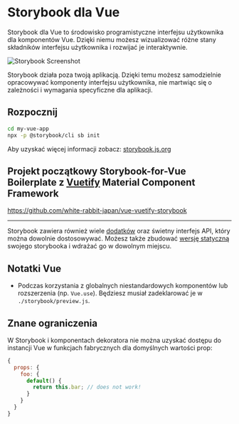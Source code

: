 # Storybook dla Vue

Storybook dla Vue to środowisko programistyczne interfejsu użytkownika dla komponentów Vue.
Dzięki niemu możesz wizualizować różne stany składników interfejsu użytkownika i rozwijać je interaktywnie.

![Storybook Screenshot](https://github.com/storybookjs/storybook/blob/master/media/storybook-intro.gif)

Storybook działa poza twoją aplikacją.
Dzięki temu możesz samodzielnie opracowywać komponenty interfejsu użytkownika, nie martwiąc się o zależności i wymagania specyficzne dla aplikacji.

## Rozpocznij

```sh
cd my-vue-app
npx -p @storybook/cli sb init
```

Aby uzyskać więcej informacji zobacz: [storybook.js.org](https://storybook.js.org)

## Projekt początkowy Storybook-for-Vue Boilerplate z [Vuetify](https://github.com/vuetifyjs/vuetify) Material Component Framework

<https://github.com/white-rabbit-japan/vue-vuetify-storybook>

---

Storybook zawiera również wiele [dodatków](https://storybook.js.org/addons/introduction) oraz świetny interfejs API, który można dowolnie dostosowywać.
Możesz także zbudować [wersję statyczną](https://storybook.js.org/basics/exporting-storybook) swojego storybooka i wdrażać go w dowolnym miejscu.

## Notatki Vue

- Podczas korzystania z globalnych niestandardowych komponentów lub rozszerzenia (np. `Vue.use`). Będziesz musiał zadeklarować je w `./storybook/preview.js`.

## Znane ograniczenia

W Storybook i komponentach dekoratora nie można uzyskać dostępu do instancji Vue w funkcjach fabrycznych dla domyślnych wartości prop:

```js
{
  props: {
    foo: {
      default() {
        return this.bar; // does not work!
      }
    }
  }
}
```
